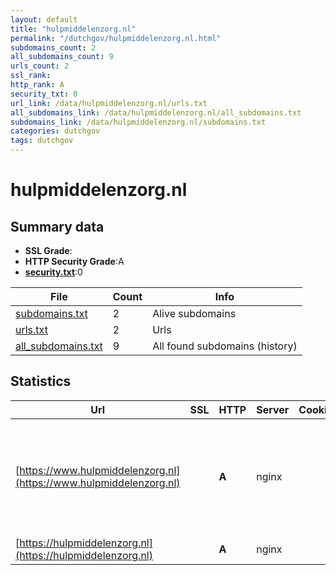 ```yaml
---
layout: default
title: "hulpmiddelenzorg.nl"
permalink: "/dutchgov/hulpmiddelenzorg.nl.html"
subdomains_count: 2
all_subdomains_count: 9
urls_count: 2
ssl_rank: 
http_rank: A
security_txt: 0
url_link: /data/hulpmiddelenzorg.nl/urls.txt
all_subdomains_link: /data/hulpmiddelenzorg.nl/all_subdomains.txt
subdomains_link: /data/hulpmiddelenzorg.nl/subdomains.txt
categories: dutchgov
tags: dutchgov
---
```



# hulpmiddelenzorg.nl
## Summary data


 - **SSL Grade**:
 - **HTTP Security Grade**:A
 - **[security.txt](https://www.digitaleoverheid.nl/nieuws/standaard-security-txt-nu-verplicht-voor-overheid/)**:0


| File       | Count | Info |
|------------|-------|------|
|[subdomains.txt](/DutchGovScope/data/hulpmiddelenzorg.nl/subdomains.txt)|2|Alive subdomains|
|[urls.txt](/DutchGovScope/data/hulpmiddelenzorg.nl/urls.txt)|2|Urls|
|[all_subdomains.txt](/DutchGovScope/data/hulpmiddelenzorg.nl/all_subdomains.txt)|9|All found subdomains (history)|


## Statistics


| Url | SSL | HTTP | Server | Cookie | HSTS | CORS | CTO | CSP | XFO | XXP | RP |FP| Tech |Title |
|--------|-------|-------|------|------|------|------|------|------|------|------|------|------|------|------|
|[https://www.hulpmiddelenzorg.nl](https://www.hulpmiddelenzorg.nl)| | **A**|nginx| |:white_check_mark: | | |:warning: | :white_check_mark: | :white_check_mark: | :white_check_mark: | |Bootstrap Google Tag Manager HSTS MySQL Nginx PHP WordPress Yoast SEO:21.9.1|Kennisgemeenscha...|
|[https://hulpmiddelenzorg.nl](https://hulpmiddelenzorg.nl)| | **A**|nginx| |:white_check_mark: | | |:warning: | :white_check_mark: | :white_check_mark: | :white_check_mark: | |HSTS Nginx||

